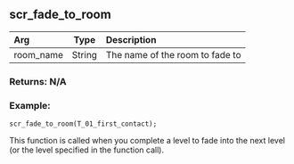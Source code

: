## scr_fade_to_room
|Arg|Type|Description|
|:--|---|:--|
|room_name|String|The name of the room to fade to|
### Returns: N/A
### Example:
```gml
scr_fade_to_room(T_01_first_contact);
```
This function is called when you complete a level to fade into the next level (or the level specified in the function call).
